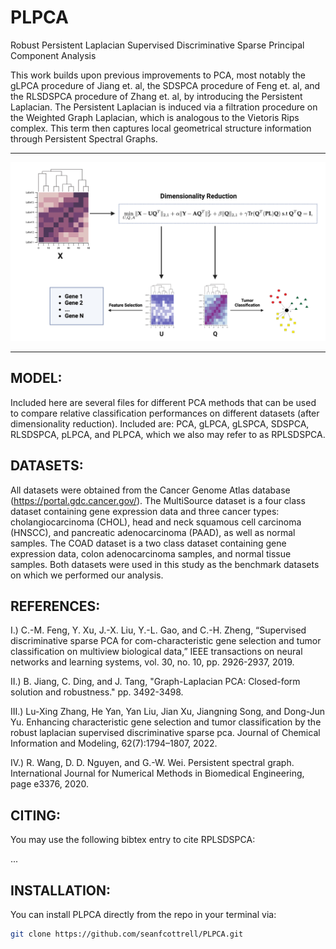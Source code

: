 # PLPCA
Robust Persistent Laplacian Supervised Discriminative Sparse Principal Component Analysis

This work builds upon previous improvements to PCA, most notably the gLPCA procedure of Jiang et. al, the SDSPCA procedure of Feng et. al, and the RLSDSPCA procedure of Zhang et. al, by introducing the Persistent Laplacian. The Persistent Laplacian is induced via a filtration procedure on the Weighted Graph Laplacian, which is analogous to the Vietoris Rips complex. This term then captures local geometrical structure information through Persistent Spectral Graphs. 

---

![model](./RPLSDSPCA.png)

---

## MODEL:

Included here are several files for different PCA methods that can be used to compare relative classification performances on different datasets (after dimensionality reduction). Included are: PCA, gLPCA, gLSPCA, SDSPCA, RLSDSPCA, pLPCA, and PLPCA, which we also may refer to as RPLSDSPCA. 

## DATASETS: 

All datasets were obtained from the Cancer Genome Atlas database (https://portal.gdc.cancer.gov/). The MultiSource dataset is a four class dataset containing gene expression data and three cancer types: cholangiocarcinoma (CHOL), head and neck squamous cell carcinoma (HNSCC), and pancreatic adenocarcinoma (PAAD), as well as normal samples. The COAD dataset is a two class dataset containing gene expression data, colon adenocarcinoma samples, and normal tissue samples. Both datasets were used in this study as the benchmark datasets on which we performed our analysis. 

## REFERENCES: 

I.) C.-M. Feng, Y. Xu, J.-X. Liu, Y.-L. Gao, and C.-H. Zheng, “Supervised discriminative sparse PCA for com-characteristic gene selection and tumor classification on multiview biological data,” IEEE transactions on neural networks and learning systems, vol. 30, no. 10, pp. 2926-2937, 2019.

II.) B. Jiang, C. Ding, and J. Tang, "Graph-Laplacian PCA: Closed-form solution and robustness." pp. 3492-3498.

III.) Lu-Xing Zhang, He Yan, Yan Liu, Jian Xu, Jiangning Song, and Dong-Jun Yu. Enhancing characteristic gene selection and tumor classification by the robust laplacian supervised discriminative sparse pca. Journal of Chemical Information and Modeling, 62(7):1794–1807, 2022.

IV.) R. Wang, D. D. Nguyen, and G.-W. Wei. Persistent spectral graph. International Journal for Numerical Methods in Biomedical Engineering, page e3376, 2020.

## CITING:

You may use the following bibtex entry to cite RPLSDSPCA:

...

## INSTALLATION: 

You can install PLPCA directly from the repo in your terminal via: 

```bash
git clone https://github.com/seanfcottrell/PLPCA.git
```


